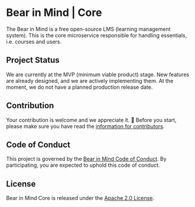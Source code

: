 # Bear in Mind | Core

The Bear in Mind is a free open-source LMS (learning management system). This is the core microservice responsible for
handling essentials, i.e. courses and users.

## Project Status

We are currently at the MVP (minimum viable product) stage. New features are already designed, and we are actively
implementing them. At the moment, we do not have a planned production release date.

## Contribution

Your contribution is welcome and we appreciate it. 💝 Before you start, please make sure you have read
the [information for contributors][contributing].

## Code of Conduct

This project is governed by the [Bear in Mind Code of Conduct][conduct]. By participating, you are expected to uphold
this code of conduct.

## License

Bear in Mind Core is released under the [Apache 2.0 License][license].

[contributing]: https://github.com/bear-in-mind-lms/bear-in-mind-core/blob/main/CONTRIBUTING.md

[conduct]: https://github.com/bear-in-mind-lms/bear-in-mind-core/blob/main/CODE_OF_CONDUCT.md

[license]: https://www.apache.org/licenses/LICENSE-2.0